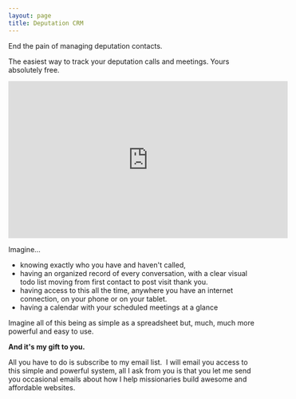 ```yaml
---
layout: page
title: Deputation CRM
---
```



End the pain of managing deputation contacts.

The easiest way to track your deputation calls and meetings. Yours absolutely free.

<iframe width="560" height="315" src="https://www.youtube.com/embed/s5KFnfuvxao" frameborder="0" allowfullscreen></iframe>

Imagine…

* knowing exactly who you have and haven't called,&nbsp;
* having an organized record of every conversation, with a clear visual todo list moving from first contact to post visit thank you. &nbsp;
* having access to this all the time, anywhere you have an internet connection, on your phone or on your tablet.
* having a calendar with your scheduled meetings at a glance

Imagine all of this being as simple as a spreadsheet but, much, much more powerful and easy to use.

**And it's my gift to you.**

All you have to do is subscribe to my email list. &nbsp;I will email you access to this simple and powerful system, all I ask from you is that you let me send you occasional emails about how I help missionaries build awesome and affordable websites. &nbsp;